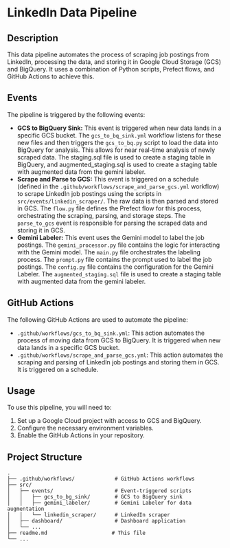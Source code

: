 # LinkedIn Data Pipeline

## Description

This data pipeline automates the process of scraping job postings from LinkedIn, processing the data, and storing it in Google Cloud Storage (GCS) and BigQuery. It uses a combination of Python scripts, Prefect flows, and GitHub Actions to achieve this.

## Events

The pipeline is triggered by the following events:

*   **GCS to BigQuery Sink:** This event is triggered when new data lands in a specific GCS bucket. The `gcs_to_bq_sink.yml` workflow listens for these new files and then triggers the `gcs_to_bq.py` script to load the data into BigQuery for analysis. This allows for near real-time analysis of newly scraped data. The staging.sql file is used to create a staging table in BigQuery, and augmented_staging.sql is used to create a staging table with augmented data from the gemini labeler.
*   **Scrape and Parse to GCS:** This event is triggered on a schedule (defined in the `.github/workflows/scrape_and_parse_gcs.yml` workflow) to scrape LinkedIn job postings using the scripts in `src/events/linkedin_scraper/`. The raw data is then parsed and stored in GCS. The `flow.py` file defines the Prefect flow for this process, orchestrating the scraping, parsing, and storage steps. The `parse_to_gcs` event is responsible for parsing the scraped data and storing it in GCS.
*   **Gemini Labeler:** This event uses the Gemini model to label the job postings. The `gemini_processor.py` file contains the logic for interacting with the Gemini model. The `main.py` file orchestrates the labeling process. The `prompt.py` file contains the prompt used to label the job postings. The `config.py` file contains the configuration for the Gemini Labeler. The `augmented_staging.sql` file is used to create a staging table with augmented data from the gemini labeler.

## GitHub Actions

The following GitHub Actions are used to automate the pipeline:

*   `.github/workflows/gcs_to_bq_sink.yml`: This action automates the process of moving data from GCS to BigQuery. It is triggered when new data lands in a specific GCS bucket.
*   `.github/workflows/scrape_and_parse_gcs.yml`: This action automates the scraping and parsing of LinkedIn job postings and storing them in GCS. It is triggered on a schedule.

## Usage

To use this pipeline, you will need to:

1.  Set up a Google Cloud project with access to GCS and BigQuery.
2.  Configure the necessary environment variables.
3.  Enable the GitHub Actions in your repository.

## Project Structure

```
.
├── .github/workflows/             # GitHub Actions workflows
├── src/
│   ├── events/                    # Event-triggered scripts
│   │   ├── gcs_to_bg_sink/        # GCS to BigQuery sink
│   │   ├── gemini_labeler/        # Gemini Labeler for data augmentation
│   │   └── linkedin_scraper/      # LinkedIn scraper
│   ├── dashboard/                 # Dashboard application
│   └── ...
├── readme.md                     # This file
└── ...
```